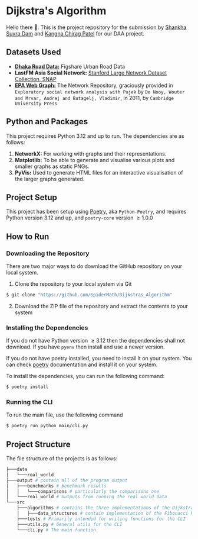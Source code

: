 # Dijkstra's Algorithm

Hello there 👋. This is the project repository for the submission by [Shankha Suvra Dam](https://github.com/SpiderMath) and [Kangna Chirag Patel](https://github.com/kangankhanke) for our DAA project.

## Datasets Used

- [**Dhaka Road Data:**](https://figshare.com/articles/dataset/Urban_Road_Network_Data/2061897?file=3663381) Figshare Urban Road Data
- **LastFM Asia Social Network:** [Stanford Large Network Dataset Collection, SNAP](https://snap.stanford.edu/data/)
- [**EPA Web Graph:**](https://networkrepository.com/web-EPA.php) The Network Repository, graciously provided in `Exploratory social network analysis with Pajek` by `De Nooy, Wouter and Mrvar, Andrej and Batagelj, Vladimir`, in 2011, by `Cambridge University Press`

## Python and Packages

This project requires Python 3.12 and up to run. The dependencies are as follows:

1. **NetworkX:** For working with graphs and their representations.  
2. **Matplotlib:** To be able to generate and visualise various plots and smaller graphs as static PNGs.  
3. **PyVis:** Used to generate HTML files for an interactive visualisation of the larger graphs generated.  

## Project Setup

This project has been setup using [Poetry](https://python-poetry.org/), aka `Python-Poetry`, and requires Python version 3.12 and up, and `poetry-core` version $\geq 1.0.0$

## How to Run

### Downloading the Repository

There are two major ways to do download the GitHub repository on your local system.

1. Clone the repository to your local system via Git
```sh
$ git clone "https://github.com/SpiderMath/Dijkstras_Algorithm"
```

2. Download the ZIP file of the repository and extract the contents to your system

### Installing the Dependencies

If you do not have Python version $\geq 3.12$ then the dependencies shall not download. If you have `pyenv` then install and use a newer version.  

If you do not have poetry installed, you need to install it on your system. You can check [poetry](https://python-poetry.org/) documentation and install it on your system.  

To install the dependencies, you can run the following command:

```sh
$ poetry install
```

### Running the CLI

To run the main file, use the following command

```sh
$ poetry run python main/cli.py
```

## Project Structure

The file structure of the projects is as follows:

```sh
├───data
│   └───real_world
├───output # contain all of the program output
│   ├───benchmarks # benchmark results
│   │   └───comparisons # particularly the comparisons one
│   └───real_world # outputs from running the real world data
└───src
    ├───algorithms # contains the three implementations of the Dijkstra's Algorithm
    │   ├───data_structures # contain implementation of the Fibonacci Heap data structure
    ├───tests # Primarily intended for writing functions for the CLI
    ├───utils.py # General utils for the CLI
    └───cli.py # The main function
```
